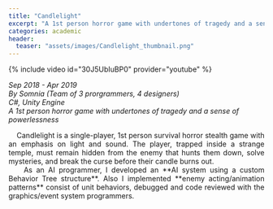 ```yaml
---
title: "Candlelight"
excerpt: "A 1st person horror game with undertones of tragedy and a sense of powerlessness"
categories: academic
header:
  teaser: "assets/images/Candlelight_thumbnail.png"
---
```


{% include video id="30J5UbIuBP0" provider="youtube" %}

*Sep 2018 - Apr 2019*  
*By Somnia (Team of 3 prorgrammers, 4 designers)*  
*C#, Unity Engine*  
*A 1st person horror game with undertones of tragedy and a sense of powerlessness*  

<div style="text-align: justify" markdown="1">
&nbsp;&nbsp;&nbsp;&nbsp;Candlelight is a single-player, 1st person survival horror stealth game with an emphasis on light and sound. The player, trapped inside a strange temple, must remain hidden from the enemy that hunts them down, solve mysteries, and break the curse before their candle burns out.
</div>

<div style="text-align: justify" markdown="1">
&nbsp;&nbsp;&nbsp;&nbsp;As an AI programmer, I developed an **AI system using a custom Behavior Tree structure**. Also I implemented **enemy acting/animation patterns** consist of unit behaviors, debugged and code reviewed with the graphics/event system programmers.
</div>
